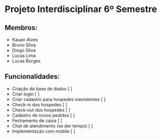# Projeto Interdisciplinar 6º Semestre

## Membros:

- Kauan Alves <br />
- Bruno Silva <br />
- Diogo Silva <br />
- Lucas Lima <br />
- Lucas Borges <br />

## Funcionalidades:
 * Criação da base de dados [ ] <br />
 * Criar login [ ] <br />
 * Criar cadastro para hospedes inexistentes [ ] <br /> 
 * Check-in dos hospedes [ ] <br />
 * Check-out dos hospedes [ ] <br /> 
 * Cadastro de novos pedidos [ ] <br />
 * Fechamento de caixa [ ] <br />
 * Chat de atendimento (se der tempo) [ ] <br />
 * Implementação com mobile [ ] <br />
  
  

